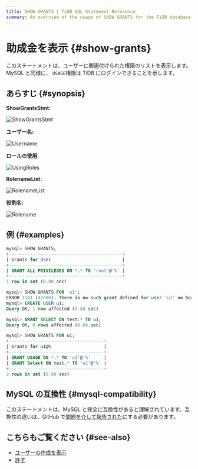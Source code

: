 ```yaml
---
title: SHOW GRANTS | TiDB SQL Statement Reference
summary: An overview of the usage of SHOW GRANTS for the TiDB database.
---
```


# 助成金を表示 {#show-grants}

このステートメントは、ユーザーに関連付けられた権限のリストを表示します。 MySQL と同様に、 `USAGE`権限は TiDB にログインできることを示します。

## あらすじ {#synopsis}

**ShowGrantsStmt:**

![ShowGrantsStmt](https://docs-download.pingcap.com/media/images/docs/sqlgram/ShowGrantsStmt.png)

**ユーザー名:**

![Username](https://docs-download.pingcap.com/media/images/docs/sqlgram/Username.png)

**ロールの使用:**

![UsingRoles](https://docs-download.pingcap.com/media/images/docs/sqlgram/UsingRoles.png)

**RolenameList:**

![RolenameList](https://docs-download.pingcap.com/media/images/docs/sqlgram/RolenameList.png)

**役割名:**

![Rolename](https://docs-download.pingcap.com/media/images/docs/sqlgram/Rolename.png)

## 例 {#examples}

```sql
mysql> SHOW GRANTS;
+-------------------------------------------+
| Grants for User                           |
+-------------------------------------------+
| GRANT ALL PRIVILEGES ON *.* TO 'root'@'%' |
+-------------------------------------------+
1 row in set (0.00 sec)

mysql> SHOW GRANTS FOR 'u1';
ERROR 1141 (42000): There is no such grant defined for user 'u1' on host '%'
mysql> CREATE USER u1;
Query OK, 1 row affected (0.04 sec)

mysql> GRANT SELECT ON test.* TO u1;
Query OK, 0 rows affected (0.04 sec)

mysql> SHOW GRANTS FOR u1;
+------------------------------------+
| Grants for u1@%                    |
+------------------------------------+
| GRANT USAGE ON *.* TO 'u1'@'%'     |
| GRANT Select ON test.* TO 'u1'@'%' |
+------------------------------------+
2 rows in set (0.00 sec)
```

## MySQL の互換性 {#mysql-compatibility}

このステートメントは、MySQL と完全に互換性があると理解されています。互換性の違いは、GitHub で[問題を介して報告された](https://github.com/pingcap/tidb/issues/new/choose)にする必要があります。

## こちらもご覧ください {#see-also}

-   [ユーザーの作成を表示](/sql-statements/sql-statement-show-create-user.md)
-   [許す](/sql-statements/sql-statement-grant-privileges.md)
